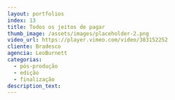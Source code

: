 ```yaml
---
layout: portfolios
index: 13
title: Todos os jeitos de pagar
thumb_image: /assets/images/placeholder-2.png
video_url: https://player.vimeo.com/video/383152252
cliente: Bradesco
agencia: LeoBurnett
categorias:
  - pós-produção
  - edição
  - finalização
description_text:
---
```


